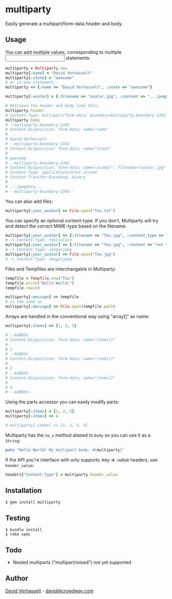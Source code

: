 multiparty
==========

Easily generate a multipart/form-data header and body.

Usage
-----

You can add multiple values, corresponding to multiple <input> statements:

```ruby
multiparty = Multiparty.new
multiparty[:name] = "David Verhasselt"
multiparty[:state] = "awesome"
# or in one statement:
multiparty << {:name => "David Verhasselt", :state => "awesome"}

multiparty[:avatar] = {:filename => "avatar.jpg", :content => "...jpegdata..."}

# Retrieve the header and body like this:
multiparty.header
# Content-Type: multipart/form-data; boundary=multiparty-boundary-1342
multiparty.body
# --multiparty-boundary-1342
# Content-Disposition: form-data; name="name"
#
# David Verhasselt
# --multiparty-boundary-1342
# Content-Disposition: form-data; name="state"
# 
# awesome
# --multiparty-boundary-1342
# Content-Disposition: form-data; name="avatar"; filename="avatar.jpg"
# Content-Type: application/octet-stream
# Content-Transfer-Encoding: binary
#
# ...jpegdata...
# --multiparty-boundary-1342--
```

You can also add files:

```ruby
multiparty[:your_avatar] => File.open("foo.txt")
```

You can specify an optional content-type. If you don't, Multiparty will try and detect the correct MIME-type based on the filename.

```ruby
multiparty[:your_avatar] => {:filename => "foo.jpg", :content_type => "text/plain", :content => File.read("foo.txt")}
# -> Content-Type: text/plain
multiparty[:your_avatar] => {:filename => "foo.jpg", :content => "not really jpeg")}
# -> Content-Type: image/jpeg
multiparty[:your_avatar] => File.open("foo.jpg")
# -> Content-Type: image/jpeg
```

Files and Tempfiles are interchangable in Multiparty:

```ruby
tempfile = Tempfile.new("foo")
tempfile.write("Hello World!")
tempfile.rewind

multiparty[:message] => tempfile
# is the same as
multiparty[:message] => File.open(tempfile.path)
```

Arrays are handled in the conventional way using "array[]" as name:

```ruby
multiparty[:items] => [1, 2, 3]

# --AaB03x
# Content-Disposition: form-data; name="items[]"
# 
# 1
# --AaB03x
# Content-Disposition: form-data; name="items[]"
# 
# 2
# --AaB03x
# Content-Disposition: form-data; name="items[]"
# 
# 3
# --AaB03x--
```

Using the parts accessor you can easily modify parts:

```ruby
multiparty[:items] = [1, 2, 3]
multiparty[:items] << 4

# multiparty[:items] == [1, 2, 3, 4]
```

Multiparty has the ```to_s``` method aliased to ```body``` so you can use it as a ```String```:

```ruby
puts "Hello World! My multipart body: #{multiparty}"
```

If the API you're interface with only supports :key => :value headers, use ```header_value```:

```ruby
headers["Content-Type"] = multiparty.header_value
```

Installation
------------

    $ gem install multiparty

Testing
-------

    $ bundle install
    $ rake spec

Todo
----

* Nested multiparts ("multipart/mixed") not yet supported

Author
------

[David Verhasselt](http://davidverhasselt.com) - david@crowdway.com
